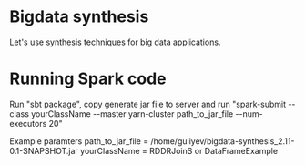 Bigdata synthesis
=================

Let's use synthesis techniques for big data applications.

Running Spark code
=======
Run "sbt package", copy generate jar file to server and run "spark-submit --class yourClassName --master yarn-cluster path_to_jar_file --num-executors 20"

Example paramters
path_to_jar_file = /home/guliyev/bigdata-synthesis_2.11-0.1-SNAPSHOT.jar
yourClassName = RDDRJoinS or DataFrameExample